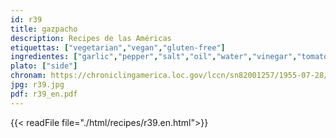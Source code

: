 ```yaml
---
id: r39
title: gazpacho
description: Recipes de las Américas
etiquettas: ["vegetarian","vegan","gluten-free"]
ingredientes: ["garlic","pepper","salt","oil","water","vinegar","tomato","onion","pickles","pepper"]
plato: ["side"]
chronam: https://chroniclingamerica.loc.gov/lccn/sn82001257/1955-07-28/ed-1/seq-5/
jpg: r39.jpg
pdf: r39_en.pdf
---
```


{{< readFile file="./html/recipes/r39.en.html">}}